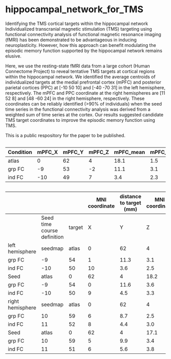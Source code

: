 # hippocampal_network_for_TMS
Identifying the TMS cortical targets within the hippocampal network
Individualized transcranial magnetic stimulation (TMS) targeting using functional connectivity analysis of functional magnetic resonance imaging (fMRI) has been demonstrated to be advantageous in inducing neuroplasticity. However, how this approach can benefit modulating the episodic memory function supported by the hippocampal network remains elusive. 

Here, we use the resting-state fMRI data from a large cohort (Human Connectome Project) to reveal tentative TMS targets at cortical regions within the hippocampal network. We identified the average centroids of individualized targets at the medial prefrontal cortex (mPFC) and posterior parietal cortices (PPC) at [-10 50 10] and [-40 -70 31] in the left hemisphere, respectively.  The mPFC and PPC coordinate at the right hemispheres are [11 52 8] and [48 -60 24] in the right hemisphere, respectively. These coordinates can be reliably identified (>90% of individuals) when the seed time series in the functional connectivity analysis was derived from a weighted sum of time series at the cortex. Our results suggested candidate TMS target coordinates to improve the episodic memory function using TMS.

This is a public respository for the paper to be published.

##

| Condition | mPFC_X | mPFC_Y | mPFC_Z | mPFC_mean | mPFC_std | mPFC_median | mPFC_IQR | PPC_X | PPC_Y | PPC_Z | PPC_mean | PPC_std | PPC_median | PPC_IQR |
|-----------|--------|--------|--------|-----------|----------|-------------|----------|-------|-------|-------|----------|---------|------------|---------|
| atlas     | 0      | 62     | 4      | 18.1      | 1.5      | 17.9        | 1.8      | -42   | -64   | 48    | 18.9     | 4.2     | 18.2       | 5.8     |
| grp FC    | -9     | 53     | -2     | 11.1      | 3.1      | 11.2        | 1.5      | -41   | -69   | 33    | 6.2      | 2.9     | 5.7        | 4.4     |
| ind FC    | -10    | 49     | 7      | 3.4       | 2.3      | 2.8         | 2.6      | -40   | -67   | 30    | 4.8      | 2.6     | 4.4        | 3.6     |

##

 <br><br><br>     |                             |        | MNI coordinate | distance to target (mm) | MNI coordinate | distance to target (mm) |
| ---------------- | --------------------------- | ------ | -------------- | ----------------------- | -------------- | ----------------------- |
|                  | Seed time course definition | target | X              | Y                       | Z              | mean                    | std | median | iqr | X | Y | Z | mean | std | median | iqr |
| left hemisphere  | seedmap                     | atlas  | 0              | 62                      | 4              | 17.8                    | 1.7 | 17.6 | 2.0 | \-42 | \-64 | 48 | 18.5 | 4.7 | 18.0 | 6.2 |
| grp FC           | \-9                         | 54     | 1              | 11.3                    | 3.1            | 11.1                    | 2.0 | \-41 | \-72 | 34 | 6.4 | 2.9 | 5.9 | 4.3 |
| ind FC           | \-10                        | 50     | 10             | 3.6                     | 2.5            | 2.9                     | 2.8 | \-40 | \-70 | 31 | 5.0 | 2.7 | 4.6 | 3.7 |
| Seed             | atlas                       | 0      | 62             | 4                       | 18.2           | 2.0                     | 18.1 | 2.1 | \-42 | \-64 | 48 | 19.2 | 5.1 | 18.5 | 7.6 |
| grp FC           | \-9                         | 54     | 0              | 11.6                    | 3.6            | 11.6                    | 2.5 | \-41 | \-72 | 34 | 7.0 | 3.4 | 6.5 | 5.0 |
| ind FC           | \-10                        | 50     | 9              | 4.5                     | 3.3            | 3.7                     | 3.7 | \-39 | \-70 | 30 | 5.5 | 3.0 | 5.0 | 4.1 |
| right hemisphere | seedmap                     | atlas  | 0              | 62                      | 4              | 16.4                    | 1.9 | 16.2 | 2.0 | 40 | \-66 | 44 | 22.2 | 4.5 | 21.9 | 5.8 |
| grp FC           | 10                          | 59     | 6              | 8.7                     | 2.5            | 8.3                     | 2.3 | 48 | \-62 | 26 | 5.8 | 3.1 | 5.0 | 4.3 |
| ind FC           | 11                          | 52     | 8              | 4.4                     | 3.0            | 3.7                     | 3.5 | 48 | \-60 | 24 | 5.3 | 2.8 | 5.0 | 3.8 |
| Seed             | atlas                       | 0      | 62             | 4                       | 17.1           | 2.5                     | 16.7 | 2.4 | 40 | \-66 | 44 | 23.0 | 5.4 | 22.5 | 6.7 |
| grp FC           | 10                          | 59     | 5              | 9.9                     | 3.4            | 9.1                     | 3.1 | 47 | \-62 | 26 | 7.0 | 3.8 | 6.0 | 5.1 |
| ind FC           | 11                          | 51     | 6              | 5.6                     | 3.8            | 4.6                     | 4.3 | 48 | \-59 | 24 | 6.1 | 3.3 | 5.5 | 4.5 |
